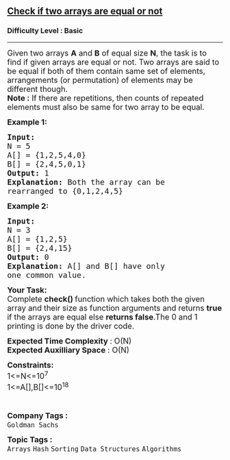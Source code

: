 <h2><a href="https://practice.geeksforgeeks.org/problems/check-if-two-arrays-are-equal-or-not3847/1?page=1&difficulty%5B%5D=-1&category%5B%5D=Arrays&sortBy=submissions">Check if two arrays are equal or not</a></h2><h3>Difficulty Level : Basic</h3><hr><div class="problems_problem_content__Xm_eO"><p><span style="font-size:18px">Given two arrays <strong>A</strong> and <strong>B</strong> of equal size <strong>N</strong>, the task is to find if given arrays are equal or not. Two arrays are said to be equal if both of them contain same set of elements, arrangements (or permutation) of elements may be different though.<br>
<strong>Note :</strong>&nbsp;If there are repetitions, then counts of repeated elements must also be same for two array to be equal.</span></p>

<p><span style="font-size:18px"><strong>Example 1:</strong></span></p>

<pre><span style="font-size:18px"><strong>Input:
</strong>N = 5
A[] = {1,2,5,4,0}
B[] = {2,4,5,0,1}
<strong>Output: </strong>1<strong>
Explanation: </strong>Both the array can be 
rearranged to {0,1,2,4,5}</span>
</pre>

<p><span style="font-size:18px"><strong>Example 2:</strong></span></p>

<pre><span style="font-size:18px"><strong>Input:
</strong>N = 3
A[] = {1,2,5}
B[] = {2,4,15}
<strong>Output: </strong>0<strong>
Explanation: </strong>A[] and B[] have only 
one common value.</span></pre>

<p><span style="font-size:18px"><strong>Your Task:</strong><br>
Complete&nbsp;<strong>check() </strong>function which takes both the given array and their size as function arguments and returns <strong>true</strong> if the arrays are equal else <strong>returns false</strong>.The 0 and 1 printing is done by the driver code.</span></p>

<p><span style="font-size:18px"><strong>Expected Time Complexity </strong>: O(N)<br>
<strong>Expected Auxilliary Space</strong> : O(N)</span></p>

<p><span style="font-size:18px"><strong>Constraints:</strong><br>
1&lt;=N&lt;=10<sup>7</sup><br>
1&lt;=A[],B[]&lt;=10<sup>18</sup></span></p>

<p>&nbsp;</p>
</div><p><span style=font-size:18px><strong>Company Tags : </strong><br><code>Goldman Sachs</code>&nbsp;<br><p><span style=font-size:18px><strong>Topic Tags : </strong><br><code>Arrays</code>&nbsp;<code>Hash</code>&nbsp;<code>Sorting</code>&nbsp;<code>Data Structures</code>&nbsp;<code>Algorithms</code>&nbsp;